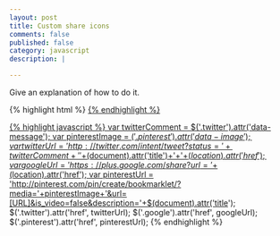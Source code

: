 ```yaml
---
layout: post
title: Custom share icons
comments: false
published: false
category: javascript
description: |

---
```

Give an explanation of how to do it.

{% highlight html %}
      <a class="twitter" href="#" data-message="I love this product @" title="Share this on twitter">
      <a class="google" href="http://www.plus.google.com/" title="Share this on google plus">
      <a class="pinterest" data-image="http://localhost:9000/imgs/product/slider-sample-430.jpg" href="http://pinterest.com" title="Share on pinterest">
{% endhighlight %}

{% highlight javascript %}
  var twitterComment = $('.twitter').attr('data-message');
  var pinterestImage = $('.pinterest').attr('data-image');
  var twitterUrl = 'http://twitter.com/intent/tweet?status='+twitterComment+' '+$(document).attr('title')+'+'+$(location).attr('href');
  var googleUrl = 'https://plus.google.com/share?url='+$(location).attr('href');
  var pinterestUrl = 'http://pinterest.com/pin/create/bookmarklet/?media='+pinterestImage+'&url=[URL]&is_video=false&description='+$(document).attr('title');
  $('.twitter').attr('href', twitterUrl);
  $('.google').attr('href', googleUrl);
  $('.pinterest').attr('href', pinterestUrl);
{% endhighlight %}
